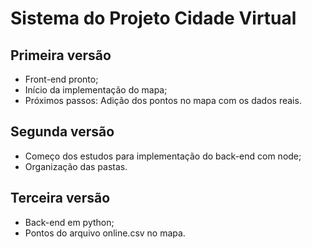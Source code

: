 # Sistema do Projeto Cidade Virtual

## Primeira versão
* Front-end pronto;
* Início da implementação do mapa;
* Próximos passos: Adição dos pontos no mapa com os dados reais.

## Segunda versão
* Começo dos estudos para implementação do back-end com node;
* Organização das pastas.

## Terceira versão
* Back-end em python;
* Pontos do arquivo online.csv no mapa.
